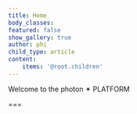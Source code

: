 ```yaml
---
title: Home
body_classes:
featured: false
show_gallery: true
author: phi
child_type: article
content:
    items: '@root.children'
---
```


Welcome to the photon ✴ PLATFORM

===
